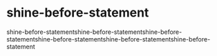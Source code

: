 # shine-before-statement
shine-before-statementshine-before-statementshine-before-statementshine-before-statementshine-before-statementshine-before-statement
